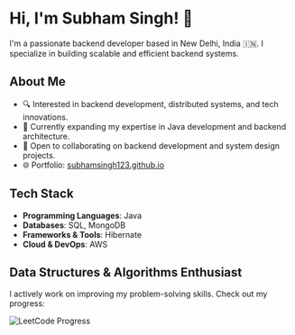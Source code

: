 # Hi, I'm Subham Singh! 👋  

I'm a passionate backend developer based in New Delhi, India 🇮🇳. I specialize in building scalable and efficient backend systems.  

## About Me  
- 🔍 Interested in backend development, distributed systems, and tech innovations.  
- 📖 Currently expanding my expertise in Java development and backend architecture.  
- 🤝 Open to collaborating on backend development and system design projects.  
- 🌐 Portfolio: [subhamsingh123.github.io](https://subhamsingh123.github.io/)  

## Tech Stack  
- **Programming Languages**: Java  
- **Databases**: SQL, MongoDB  
- **Frameworks & Tools**: Hibernate  
- **Cloud & DevOps**: AWS  
<!---
subhamsingh123/subhamsingh123 is a ✨ special ✨ repository because its `README.md` (this file) appears on your GitHub profile.
You can click the Preview link to take a look at your changes.
--->

## Data Structures & Algorithms Enthusiast  
I actively work on improving my problem-solving skills. Check out my progress:  

![LeetCode Progress](https://leetcard.jacoblin.cool/alexus78?ext=heatmap)  

